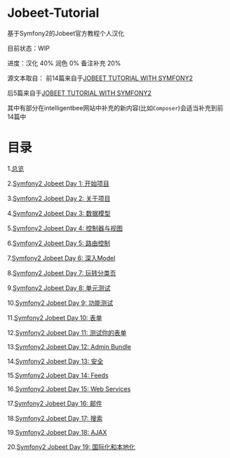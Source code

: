 # Jobeet-Tutorial

基于Symfony2的Jobeet官方教程个人汉化

目前状态：WIP

进度：汉化 40% 润色 0% 备注补充 20%

源文本取自：
前14篇来自于[JOBEET TUTORIAL WITH SYMFONY2](http://www.ens.ro/2012/03/21/jobeet-tutorial-with-symfony2)

后5篇来自于[JOBEET TUTORIAL WITH SYMFONY2](http://intelligentbee.com/blog/category/php-and-symfony)

其中有部分在intelligentbee网站中补充的新内容(比如`Composer`)会适当补充到前14篇中


# 目录
1.[总览](01_General.md)

2.[Symfony2 Jobeet Day 1: 开始项目](02_Starting_up_the_project.md)

3.[Symfony2 Jobeet Day 2: 关于项目](03_The_Project.md)

4.[Symfony2 Jobeet Day 3: 数据模型](04_The_Data_Model.md)

5.[Symfony2 Jobeet Day 4: 控制器与视图](05_Controller_and_the_View.md)

6.[Symfony2 Jobeet Day 5: 路由控制](06_The_Routing.md)

7.[Symfony2 Jobeet Day 6: 深入Model](07_More_with_the_Model.md)

8.[Symfony2 Jobeet Day 7: 玩转分类页](08_Playing_with_the_Category_Page.md)

9.[Symfony2 Jobeet Day 8: 单元测试](09_The_Unit_Tests.md)

10.[Symfony2 Jobeet Day 9: 功能测试](10_The_Functional_Tests.md)

11.[Symfony2 Jobeet Day 10: 表单](11_The_Forms.md)

12.[Symfony2 Jobeet Day 11: 测试你的表单](12_Testing_your_Forms.md)

13.[Symfony2 Jobeet Day 12: Admin Bundle](13_The_Admin_Bundle.md)

14.[Symfony2 Jobeet Day 13: 安全](14_Security.md)

15.[Symfony2 Jobeet Day 14: Feeds](15_Feeds.md)

16.[Symfony2 Jobeet Day 15: Web Services](16_Web_Services.md)

17.[Symfony2 Jobeet Day 16: 邮件](17_The_Mailer.md)

18.[Symfony2 Jobeet Day 17: 搜索](18_Search.md)

19.[Symfony2 Jobeet Day 18: AJAX](19_AJAX.md)

20.[Symfony2 Jobeet Day 19: 国际化和本地化](20_Internationalization_and_Localization.md)